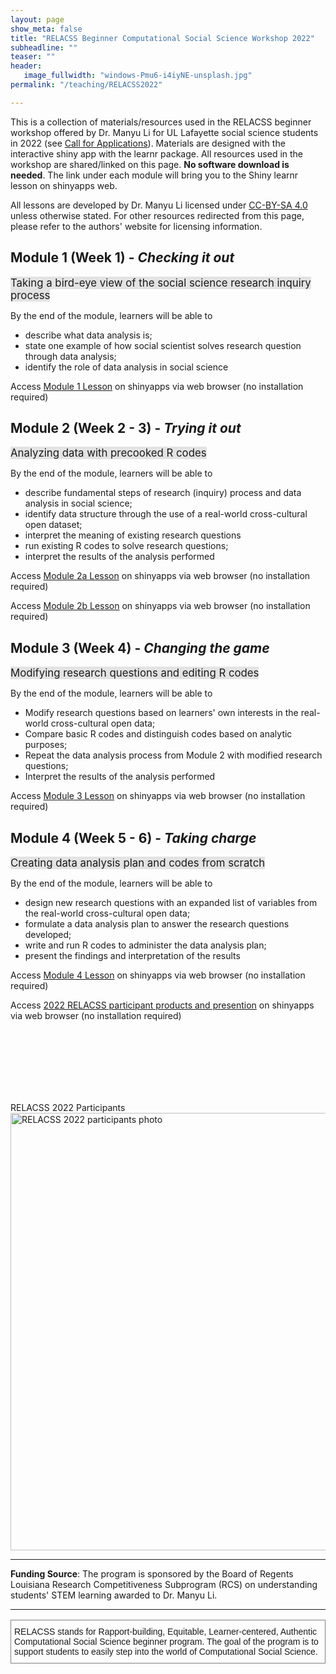 ```yaml
---
layout: page
show_meta: false
title: "RELACSS Beginner Computational Social Science Workshop 2022"
subheadline: ""
teaser: ""
header:
   image_fullwidth: "windows-Pmu6-i4iyNE-unsplash.jpg"
permalink: "/teaching/RELACSS2022"

---
```


This is a collection of materials/resources used in the RELACSS beginner workshop offered by Dr. Manyu Li for UL Lafayette social science students in 2022 (see [Call for Applications](https://manyu26.github.io/daisolab/teaching/RELACSS2022callapp)). Materials are designed with the interactive shiny app with the learnr package. All resources used in the workshop are shared/linked on this page. **No software download is needed**. The link under each module will bring you to the Shiny learnr lesson on shinyapps web.

All lessons are developed by Dr. Manyu Li licensed under [CC-BY-SA 4.0](https://creativecommons.org/licenses/by-sa/4.0/) unless otherwise stated. For other resources redirected from this page, please refer to the authors' website for licensing information.

## Module 1 (Week 1) - *Checking it out*
<span style="background-color: #E3E3E3;font-size:1.2em"> Taking a bird-eye view of the social science research inquiry process </span>

By the end of the module, learners will be able to
* describe what data analysis is;
* state one example of how social scientist solves research question through data analysis;
* identify the role of data analysis in social science

Access <a href="https://daisolab.shinyapps.io/learnr_Module1" target="_blank">Module 1 Lesson</a> on shinyapps via web browser (no installation required)

## Module 2 (Week 2 - 3) - *Trying it out* 
<span style="background-color: #E3E3E3;font-size:1.2em" > Analyzing data with precooked R codes</span>

By the end of the module, learners will be able to
* describe fundamental steps of research (inquiry) process and data analysis in social science;
* identify data structure through the use of a real-world cross-cultural open dataset;
* interpret the meaning of existing research questions 
* run existing R codes to solve research questions;
* interpret the results of the analysis performed

Access <a href="http://daisolab.shinyapps.io/learnr_Module2a" target="_blank">Module 2a Lesson</a> on shinyapps via web browser (no installation required)

Access <a href="http://daisolab.shinyapps.io/learnr_Module2b" target="_blank">Module 2b Lesson</a> on shinyapps via web browser (no installation required)


## Module 3 (Week 4) - *Changing the game*
<span style="background-color: #E3E3E3;font-size:1.2em"> Modifying research questions and editing R codes </span>

By the end of the module, learners will be able to
* Modify research questions based on learners' own interests in the real-world cross-cultural open data;
* Compare basic R codes and distinguish codes based on analytic purposes;
* Repeat the data analysis process from Module 2 with modified research questions;
* Interpret the results of the analysis performed

Access <a href="http://daisolab.shinyapps.io/learnr_Module3" target="_blank">Module 3 Lesson</a> on shinyapps via web browser (no installation required)

## Module 4 (Week 5 - 6) - *Taking charge*
<span style="background-color: #E3E3E3;font-size:1.2em"> Creating data analysis plan and codes from scratch </span>

By the end of the module, learners will be able to
* design new research questions with an expanded list of variables from the real-world cross-cultural open data;
* formulate a data analysis plan to answer the research questions developed;
* write and run R codes to administer the data analysis plan; 
* present the findings and interpretation of the results

Access <a href="http://daisolab.shinyapps.io/learnr_Module4" target="_blank">Module 4 Lesson</a> on shinyapps via web browser (no installation required)

Access <a href="https://daisolab.shinyapps.io/learnr_Module4a_countrycomparison/" target="_blank">2022 RELACSS participant products and presention</a> on shinyapps via web browser (no installation required)


<br/><br/><br/><br/><br/><br/>


RELACSS 2022 Participants
<img src="https://github.com/manyu26/daisolab/blob/master/images/20221108_175917-COLLAGE.jpg?raw=true" alt="RELACSS 2022 participants photo"   width="700"/>


------------

**Funding Source**: The program is sponsored by the Board of Regents Louisiana Research Competitiveness Subprogram (RCS) on understanding students' STEM learning awarded to Dr. Manyu Li.  

-------------

<style type="text/css">
.tg  {border-collapse:collapse;border-spacing:0;}
.tg td{border-color:black;border-style:solid;border-width:1px;font-family:Arial, sans-serif;font-size:14px;
  overflow:hidden;padding:10px 5px;word-break:normal;}
.tg th{border-color:black;border-style:solid;border-width:1px;font-family:Arial, sans-serif;font-size:14px;
  font-weight:normal;overflow:hidden;padding:10px 5px;word-break:normal;}
.tg .tg-0pky{border-color:inherit;text-align:left;vertical-align:top}
</style>
<table class="tg">
<thead>
  <tr>
    <td class="tg-0pky">RELACSS stands for Rapport-building, Equitable, Learner-centered, Authentic Computational Social Science beginner program. The goal of the program is to support students to easily step into the world of Computational Social Science.</td>
  </tr>
</thead>
</table>
